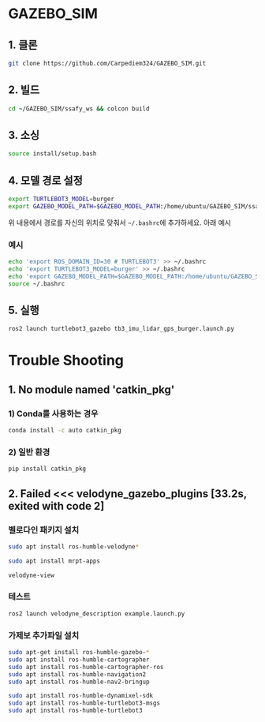 # GAZEBO_SIM

## 1. 클론
```bash
git clone https://github.com/Carpediem324/GAZEBO_SIM.git
```

## 2. 빌드
```bash
cd ~/GAZEBO_SIM/ssafy_ws && colcon build
```

## 3. 소싱
```bash
source install/setup.bash
```

## 4. 모델 경로 설정
```bash
export TURTLEBOT3_MODEL=burger
export GAZEBO_MODEL_PATH=$GAZEBO_MODEL_PATH:/home/ubuntu/GAZEBO_SIM/ssafy_ws/src/turtlebot3_simulations/turtlebot3_gazebo/models/
```
위 내용에서 경로를 자신의 위치로 맞춰서 `~/.bashrc`에 추가하세요. 아래 예시

### 예시
```bash
echo 'export ROS_DOMAIN_ID=30 # TURTLEBOT3' >> ~/.bashrc
echo 'export TURTLEBOT3_MODEL=burger' >> ~/.bashrc
echo 'export GAZEBO_MODEL_PATH=$GAZEBO_MODEL_PATH:/home/ubuntu/GAZEBO_SIM/ssafy_ws/src/turtlebot3_simulations/turtlebot3_gazebo/models/' >> ~/.bashrc
source ~/.bashrc
```

## 5. 실행
```bash
ros2 launch turtlebot3_gazebo tb3_imu_lidar_gps_burger.launch.py
```


# Trouble Shooting

## 1. No module named 'catkin_pkg'

### 1) Conda를 사용하는 경우
```bash
conda install -c auto catkin_pkg
```

### 2) 일반 환경
```bash
pip install catkin_pkg
```

## 2. Failed   <<< velodyne_gazebo_plugins [33.2s, exited with code 2]

### 벨로다인 패키지 설치
```bash
sudo apt install ros-humble-velodyne*
```

```bash
sudo apt install mrpt-apps
```
```bash
velodyne-view
```

### 테스트
```bash
ros2 launch velodyne_description example.launch.py
```

### 가제보 추가파일 설치
```bash
sudo apt-get install ros-humble-gazebo-*
sudo apt install ros-humble-cartographer
sudo apt install ros-humble-cartographer-ros
sudo apt install ros-humble-navigation2
sudo apt install ros-humble-nav2-bringup
```

```bash
sudo apt install ros-humble-dynamixel-sdk
sudo apt install ros-humble-turtlebot3-msgs
sudo apt install ros-humble-turtlebot3
```

